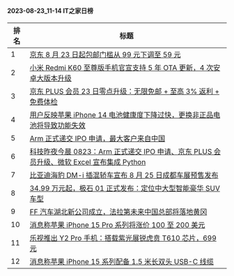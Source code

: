 #### 2023-08-23_11-14  IT之家日榜

| 排名 | 标题|
| --- | ---|
| 1 | [京东 8 月 23 日起包邮门槛从 99 元下调至 59 元](https://www.ithome.com/0/714/079.htm) |
| 2 | [小米 Redmi K60 至尊版手机官宣支持 5 年 OTA 更新，4 次安卓大版本升级](https://www.ithome.com/0/714/009.htm) |
| 3 | [京东 PLUS 会员 23 日零点升级：无限免邮 + 至高 3% 返利 + 免费体检](https://www.ithome.com/0/714/117.htm) |
| 4 | [用户反映苹果 iPhone 14 电池健康度下降过快，更换非正品电池将导致功能失效](https://www.ithome.com/0/713/969.htm) |
| 5 | [Arm 正式递交 IPO 申请，最大客户来自中国](https://www.ithome.com/0/713/968.htm) |
| 6 | [科技昨夜今晨 0823：Arm 正式递交 IPO 申请、京东 PLUS 会员升级、微软 Excel 宣布集成 Python](https://www.ithome.com/0/714/212.htm) |
| 7 | [比亚迪海豹 DM-i 插混轿车宣布 8 月 25 日成都车展预售发布](https://www.ithome.com/0/713/975.htm) |
| 8 | [34.99 万元起，极石 01 正式发布：定位中大型智能豪华 SUV 车型](https://www.ithome.com/0/714/129.htm) |
| 9 | [FF 汽车湖北新公司成立，法拉第未来中国总部将落地黄冈](https://www.ithome.com/0/713/947.htm) |
| 10 | [消息称苹果 iPhone 15 Pro 系列将涨价 100 至 200 美元](https://www.ithome.com/0/714/200.htm) |
| 11 | [乐视推出 Y2 Pro 手机：搭载紫光展锐虎贲 T610 芯片，699 元](https://www.ithome.com/0/714/142.htm) |
| 12 | [消息称苹果 iPhone 15 系列配备 1.5 米长双头 USB-C 线缆](https://www.ithome.com/0/714/160.htm) |
